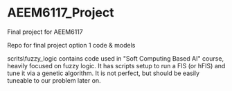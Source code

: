 # AEEM6117_Project
Final project for AEEM6117

Repo for final project option 1 code & models


scrits\fuzzy_logic contains code used in "Soft Computing Based AI" course, heavily focused on fuzzy logic. It has scripts setup to run a FIS (or hFIS) and tune it via a genetic algorithm. It is not perfect, but should be easily tuneable to our problem later on.

